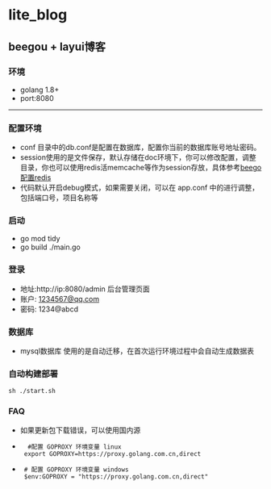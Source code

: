 # lite_blog

beegou + layui博客 
---
### 环境
+ golang 1.8+
+ port:8080
---


### 配置环境
- conf 目录中的db.conf是配置在数据库，配置你当前的数据库账号地址密码。
- session使用的是文件保存，默认存储在doc环境下，你可以修改配置，调整目录，你也可以使用redis活memcache等作为session存放，具体参考[beego配置redis](https://beego.me/docs/module/session.md)
- 代码默认开启debug模式，如果需要关闭，可以在 app.conf 中的进行调整，包括端口号，项目名称等

### 启动
+ go mod tidy 
+ go build ./main.go
### 登录  
+ 地址:http://ip:8080/admin  后台管理页面
+ 账户: 1234567@qq.com
+ 密码: 1234@abcd 
### 数据库

- mysql数据库 使用的是自动迁移，在首次运行环境过程中会自动生成数据表

### 自动构建部署
```shell
sh ./start.sh
```

### FAQ
 + 如果更新包下载错误，可以使用国内源
 + ```shell
     #配置 GOPROXY 环境变量 linux
    export GOPROXY=https://proxy.golang.com.cn,direct
   ```
 + ```shell
    # 配置 GOPROXY 环境变量 windows
    $env:GOPROXY = "https://proxy.golang.com.cn,direct"
    ```
